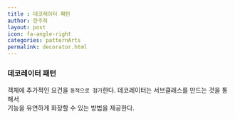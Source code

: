 ```yaml
---
title : 데코레이터 패턴
author: 한주희
layout: post
icon: fa-angle-right
categories: patternArts
permalink: decorator.html
---
```


### 데코레이터 패턴 
  객체에 추가적인 요건을 <code>동적으로 첨가</code>한다. 데코레이터는 서브클래스를 만드는 것을 통해서  
  기능을 유연하게 화장할 수 있는 방법을 제공한다.
  
  
